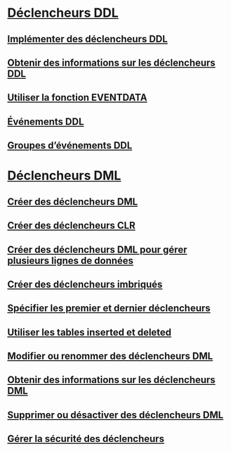 # [Déclencheurs DDL](ddl-triggers.md)
## [Implémenter des déclencheurs DDL](implement-ddl-triggers.md)
## [Obtenir des informations sur les déclencheurs DDL](get-information-about-ddl-triggers.md)
## [Utiliser la fonction EVENTDATA](use-the-eventdata-function.md)
## [Événements DDL](ddl-events.md)
## [Groupes d’événements DDL](ddl-event-groups.md)
# [Déclencheurs DML](dml-triggers.md)
## [Créer des déclencheurs DML](create-dml-triggers.md)
## [Créer des déclencheurs CLR](create-clr-triggers.md)
## [Créer des déclencheurs DML pour gérer plusieurs lignes de données](create-dml-triggers-to-handle-multiple-rows-of-data.md)
## [Créer des déclencheurs imbriqués](create-nested-triggers.md)
## [Spécifier les premier et dernier déclencheurs](specify-first-and-last-triggers.md)
## [Utiliser les tables inserted et deleted](use-the-inserted-and-deleted-tables.md)
## [Modifier ou renommer des déclencheurs DML](modify-or-rename-dml-triggers.md)
## [Obtenir des informations sur les déclencheurs DML](get-information-about-dml-triggers.md)
## [Supprimer ou désactiver des déclencheurs DML](delete-or-disable-dml-triggers.md)
## [Gérer la sécurité des déclencheurs](manage-trigger-security.md)

